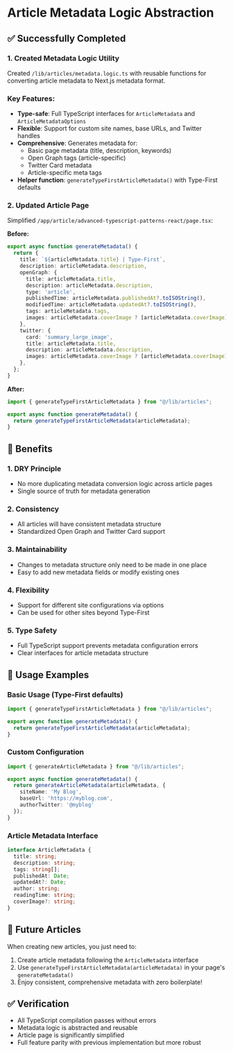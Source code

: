# Article Metadata Logic Abstraction

## ✅ Successfully Completed

### 1. Created Metadata Logic Utility
Created `/lib/articles/metadata.logic.ts` with reusable functions for converting article metadata to Next.js metadata format.

### Key Features:
- **Type-safe**: Full TypeScript interfaces for `ArticleMetadata` and `ArticleMetadataOptions`
- **Flexible**: Support for custom site names, base URLs, and Twitter handles
- **Comprehensive**: Generates metadata for:
  - Basic page metadata (title, description, keywords)
  - Open Graph tags (article-specific)
  - Twitter Card metadata
  - Article-specific meta tags
- **Helper function**: `generateTypeFirstArticleMetadata()` with Type-First defaults

### 2. Updated Article Page
Simplified `/app/article/advanced-typescript-patterns-react/page.tsx`:

**Before:**
```typescript
export async function generateMetadata() {
  return {
    title: `${articleMetadata.title} | Type-First`,
    description: articleMetadata.description,
    openGraph: {
      title: articleMetadata.title,
      description: articleMetadata.description,
      type: 'article',
      publishedTime: articleMetadata.publishedAt?.toISOString(),
      modifiedTime: articleMetadata.updatedAt?.toISOString(),
      tags: articleMetadata.tags,
      images: articleMetadata.coverImage ? [articleMetadata.coverImage] : [],
    },
    twitter: {
      card: 'summary_large_image',
      title: articleMetadata.title,
      description: articleMetadata.description,
      images: articleMetadata.coverImage ? [articleMetadata.coverImage] : [],
    },
  };
}
```

**After:**
```typescript
import { generateTypeFirstArticleMetadata } from "@/lib/articles";

export async function generateMetadata() {
  return generateTypeFirstArticleMetadata(articleMetadata);
}
```

## 🎯 Benefits

### 1. **DRY Principle**
- No more duplicating metadata conversion logic across article pages
- Single source of truth for metadata generation

### 2. **Consistency**
- All articles will have consistent metadata structure
- Standardized Open Graph and Twitter Card support

### 3. **Maintainability**
- Changes to metadata structure only need to be made in one place
- Easy to add new metadata fields or modify existing ones

### 4. **Flexibility**
- Support for different site configurations via options
- Can be used for other sites beyond Type-First

### 5. **Type Safety**
- Full TypeScript support prevents metadata configuration errors
- Clear interfaces for article metadata structure

## 📖 Usage Examples

### Basic Usage (Type-First defaults)
```typescript
import { generateTypeFirstArticleMetadata } from "@/lib/articles";

export async function generateMetadata() {
  return generateTypeFirstArticleMetadata(articleMetadata);
}
```

### Custom Configuration
```typescript
import { generateArticleMetadata } from "@/lib/articles";

export async function generateMetadata() {
  return generateArticleMetadata(articleMetadata, {
    siteName: 'My Blog',
    baseUrl: 'https://myblog.com',
    authorTwitter: '@myblog'
  });
}
```

### Article Metadata Interface
```typescript
interface ArticleMetadata {
  title: string;
  description: string;
  tags: string[];
  publishedAt: Date;
  updatedAt?: Date;
  author: string;
  readingTime: string;
  coverImage?: string;
}
```

## 🔄 Future Articles
When creating new articles, you just need to:

1. Create article metadata following the `ArticleMetadata` interface
2. Use `generateTypeFirstArticleMetadata(articleMetadata)` in your page's `generateMetadata()`
3. Enjoy consistent, comprehensive metadata with zero boilerplate!

## ✅ Verification
- All TypeScript compilation passes without errors
- Metadata logic is abstracted and reusable
- Article page is significantly simplified
- Full feature parity with previous implementation but more robust

